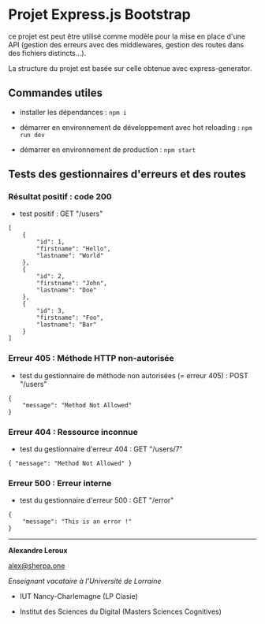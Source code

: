 # Projet Express.js Bootstrap

ce projet est peut être utilisé comme modèle pour la mise en place d'une API (gestion des erreurs avec des middlewares, gestion des routes dans des fichiers distincts...).

La structure du projet est basée sur celle obtenue avec express-generator.

## Commandes utiles

- installer les dépendances : `npm i`

- démarrer en environnement de développement avec hot reloading : `npm run dev`

- démarrer en environnement de production : `npm start`

## Tests des gestionnaires d'erreurs et des routes

### Résultat positif : code 200

- test positif : GET "/users"

```
[
    {
        "id": 1,
        "firstname": "Hello",
        "lastname": "World"
    },
    {
        "id": 2,
        "firstname": "John",
        "lastname": "Doe"
    },
    {
        "id": 3,
        "firstname": "Foo",
        "lastname": "Bar"
    }
]
```

### Erreur 405 : Méthode HTTP non-autorisée

- test du gestionnaire de méthode non autorisées (= erreur 405) : POST "/users"

```
{
    "message": "Method Not Allowed"
}
```

### Erreur 404 : Ressource inconnue

- test du gestionnaire d'erreur 404 : GET "/users/7"

`{ "message": "Method Not Allowed" }`

### Erreur 500 : Erreur interne

- test du gestionnaire d'erreur 500 : GET "/error"

```
{
    "message": "This is an error !"
}
```

---

**Alexandre Leroux**

alex@sherpa.one

_Enseignant vacataire à l'Université de Lorraine_

- IUT Nancy-Charlemagne (LP Ciasie)

- Institut des Sciences du Digital (Masters Sciences Cognitives)
